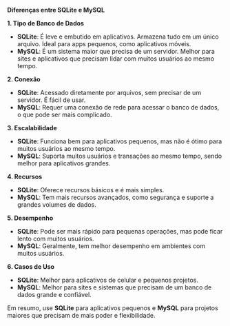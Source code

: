 **Diferenças entre SQLite e MySQL**

**1. Tipo de Banco de Dados**  
- **SQLite**: É leve e embutido em aplicativos. Armazena tudo em um único arquivo. Ideal para apps pequenos, como aplicativos móveis.  
- **MySQL**: É um sistema maior que precisa de um servidor. Melhor para sites e aplicativos que precisam lidar com muitos usuários ao mesmo tempo.

**2. Conexão**  
- **SQLite**: Acessado diretamente por arquivos, sem precisar de um servidor. É fácil de usar.  
- **MySQL**: Requer uma conexão de rede para acessar o banco de dados, o que pode ser mais complicado.

**3. Escalabilidade**  
- **SQLite**: Funciona bem para aplicativos pequenos, mas não é ótimo para muitos usuários ao mesmo tempo.  
- **MySQL**: Suporta muitos usuários e transações ao mesmo tempo, sendo melhor para aplicativos grandes.

**4. Recursos**  
- **SQLite**: Oferece recursos básicos e é mais simples.  
- **MySQL**: Tem mais recursos avançados, como segurança e suporte a grandes volumes de dados.

**5. Desempenho**  
- **SQLite**: Pode ser mais rápido para pequenas operações, mas pode ficar lento com muitos usuários.  
- **MySQL**: Geralmente, tem melhor desempenho em ambientes com muitos usuários.

**6. Casos de Uso**  
- **SQLite**: Melhor para aplicativos de celular e pequenos projetos.  
- **MySQL**: Melhor para sites e sistemas que precisam de um banco de dados grande e confiável.

Em resumo, use **SQLite** para aplicativos pequenos e **MySQL** para projetos maiores que precisam de mais poder e flexibilidade.
